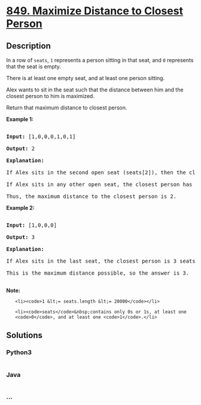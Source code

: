 # [849. Maximize Distance to Closest Person](https://leetcode.com/problems/maximize-distance-to-closest-person)

## Description
<p>In a row of <code>seats</code>, <code>1</code> represents a person sitting in that seat, and <code>0</code> represents that the seat is empty.&nbsp;</p>



<p>There is at least one empty seat, and at least one person sitting.</p>



<p>Alex wants to sit in the seat such that the distance between him and the closest person to him is maximized.&nbsp;</p>



<p>Return that maximum distance to closest person.</p>



<div>

<p><strong>Example 1:</strong></p>



<pre>

<strong>Input: </strong><span id="example-input-1-1">[1,0,0,0,1,0,1]</span>

<strong>Output: </strong><span id="example-output-1">2</span>

<strong>Explanation: </strong>

If Alex sits in the second open seat (seats[2]), then the closest person has distance 2.

If Alex sits in any other open seat, the closest person has distance 1.

Thus, the maximum distance to the closest person is 2.</pre>



<div>

<p><strong>Example 2:</strong></p>



<pre>

<strong>Input: </strong><span id="example-input-2-1">[1,0,0,0]</span>

<strong>Output: </strong><span id="example-output-2">3</span>

<strong>Explanation: </strong>

If Alex sits in the last seat, the closest person is 3 seats away.

This is the maximum distance possible, so the answer is 3.

</pre>



<p><strong>Note:</strong></p>



<ol>

	<li><code>1 &lt;= seats.length &lt;= 20000</code></li>

	<li><code>seats</code>&nbsp;contains only 0s or 1s, at least one <code>0</code>, and at least one <code>1</code>.</li>

</ol>

</div>

</div>




## Solutions


<!-- tabs:start -->

### **Python3**

```python

```

### **Java**

```java

```

### **...**
```

```

<!-- tabs:end -->